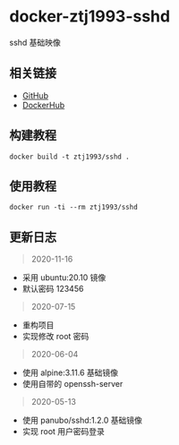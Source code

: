 # docker-ztj1993-sshd

sshd 基础映像

## 相关链接
- [GitHub](https://github.com/ztj-docker/sshd)
- [DockerHub](https://hub.docker.com/r/ztj1993/sshd)

## 构建教程
```
docker build -t ztj1993/sshd .
```

## 使用教程
```
docker run -ti --rm ztj1993/sshd
```

## 更新日志

> 2020-11-16

- 采用 ubuntu:20.10 镜像
- 默认密码 123456

> 2020-07-15

- 重构项目
- 实现修改 root 密码

> 2020-06-04

- 使用 alpine:3.11.6 基础镜像
- 使用自带的 openssh-server

> 2020-05-13

- 使用 panubo/sshd:1.2.0 基础镜像
- 实现 root 用户密码登录
